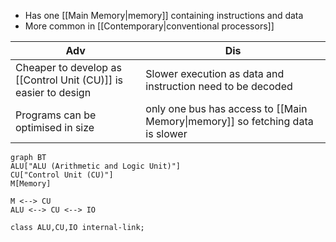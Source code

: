 - Has one [[Main Memory|memory]] containing instructions and data
- More common in [[Contemporary|conventional processors]] 

Adv | Dis
-- | --
Cheaper to develop as [[Control Unit (CU)]] is easier to design | Slower execution as data and instruction need to be decoded
Programs can be optimised in size | only one bus has access to [[Main Memory\|memory]] so fetching data is slower

```mermaid
graph BT
ALU["ALU (Arithmetic and Logic Unit)"]
CU["Control Unit (CU)"]
M[Memory]

M <--> CU
ALU <--> CU <--> IO

class ALU,CU,IO internal-link;
```

